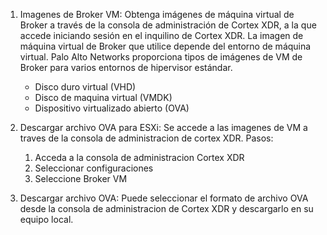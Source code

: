
1. Imagenes de Broker VM: Obtenga imágenes de máquina virtual de Broker a través de la consola de administración de Cortex XDR, a la que accede iniciando sesión en el inquilino de Cortex XDR. La imagen de máquina virtual de Broker que utilice depende del entorno de máquina virtual. Palo Alto Networks proporciona tipos de imágenes de VM de Broker para varios entornos de hipervisor estándar.
   - Disco duro virtual (VHD)
   - Disco de maquina virtual (VMDK)
   - Dispositivo virtualizado abierto (OVA)

2. Descargar archivo OVA para ESXi: Se accede a las imagenes de VM a traves de la consola de administracion de cortex XDR. Pasos:
	1. Acceda a la consola de administracion Cortex XDR
	2. Seleccionar configuraciones
	3. Seleccione Broker VM

3. Descargar archivo OVA: Puede seleccionar el formato de archivo OVA desde la consola de administracion de Cortex XDR y descargarlo en su equipo local.

